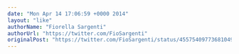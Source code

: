 ```yaml
---
date: "Mon Apr 14 17:06:59 +0000 2014"
layout: "like"
authorName: "Fiorella Sargenti"
authorUrl: "https://twitter.com/FioSargenti"
originalPost: "https://twitter.com/FioSargenti/status/455754097736810496"
---
```

